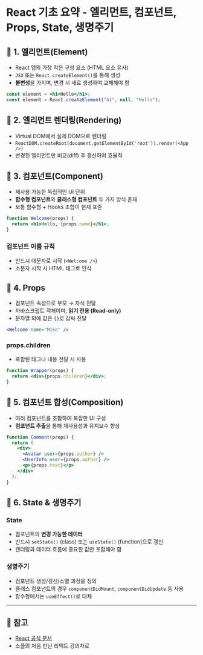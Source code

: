 # React 기초 요약 - 엘리먼트, 컴포넌트, Props, State, 생명주기

## 📌 1. 엘리먼트(Element)
- React 앱의 가장 작은 구성 요소 (HTML 요소 유사)
- `JSX` 또는 `React.createElement()`를 통해 생성
- **불변성**을 가지며, 변경 시 새로 생성하여 교체해야 함

```jsx
const element = <h1>Hello</h1>;
const element = React.createElement("h1", null, "Hello");
```

## 📌 2. 엘리먼트 렌더링(Rendering)
- Virtual DOM에서 실제 DOM으로 렌더링
- `ReactDOM.createRoot(document.getElementById('root')).render(<App />)`
- 변경된 엘리먼트만 비교(diff) 후 갱신하여 효율적

## 📌 3. 컴포넌트(Component)
- 재사용 가능한 독립적인 UI 단위
- **함수형 컴포넌트**와 **클래스형 컴포넌트** 두 가지 방식 존재
- 보통 함수형 + Hooks 조합이 현재 표준

```jsx
function Welcome(props) {
  return <h1>Hello, {props.name}</h1>;
}
```

### 컴포넌트 이름 규칙
- 반드시 대문자로 시작 (`<Welcome />`)
- 소문자 시작 시 HTML 태그로 인식

## 📌 4. Props
- 컴포넌트 속성으로 부모 → 자식 전달
- 자바스크립트 객체이며, **읽기 전용 (Read-only)**
- 문자열 외에 값은 `{}`로 감싸 전달

```jsx
<Welcome name="Mike" />
```

### props.children
- 포함된 태그나 내용 전달 시 사용

```jsx
function Wrapper(props) {
  return <div>{props.children}</div>;
}
```

## 📌 5. 컴포넌트 합성(Composition)
- 여러 컴포넌트를 조합하여 복잡한 UI 구성
- **컴포넌트 추출**을 통해 재사용성과 유지보수 향상

```jsx
function Comment(props) {
  return (
    <div>
      <Avatar user={props.author} />
      <UserInfo user={props.author} />
      <p>{props.text}</p>
    </div>
  );
}
```

## 📌 6. State & 생명주기

### State
- 컴포넌트의 **변경 가능한 데이터**
- 반드시 `setState()` (class) 또는 `useState()` (function)으로 갱신
- 렌더링과 데이터 흐름에 중요한 값만 포함해야 함

### 생명주기
- 컴포넌트 생성/갱신/소멸 과정을 정의
- 클래스 컴포넌트의 경우 `componentDidMount`, `componentDidUpdate` 등 사용
- 함수형에서는 `useEffect()`로 대체

---

## 🔗 참고
- [React 공식 문서](https://react.dev/)
- 소플의 처음 만난 리액트 강의자료


